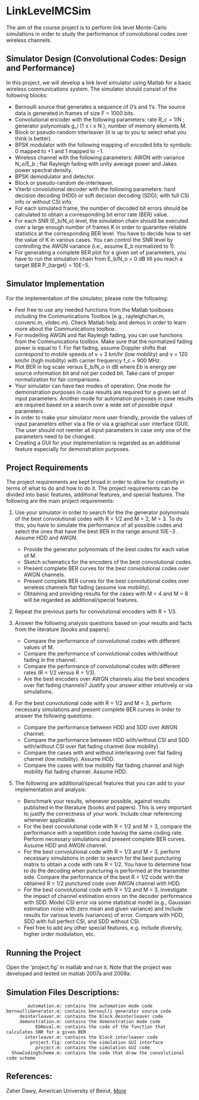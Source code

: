 LinkLevelMCSim
==============

The aim of the course project is to perform link level Monte-Carlo simulations in order to study the performance of convolutional codes over wireless channels.

Simulator Design (Convolutional Codes: Design and Performance)
--------------------------------------------------------------
In this project, we will develop a link level simulator using Matlab for a basic wireless communications system. The simulator should consist of the following blocks:
* Bernoulli source that generates a sequence of 0’s and 1’s. The source data is generated in frames of size F = 1000 bits.
* Convolutional encoder with the following parameters: rate R_c = 1/N ; generator polynomials g_i (1 ≤ i ≤ N ); number of memory elements M.
* Block or pseudo-random interleaver (it is up to you to select what you think is better).
* BPSK modulator with the following mapping of encoded bits to symbols: 0 mapped to +1 and 1 mapped to −1.
* Wireless channel with the following parameters: AWGN with variance N_o/E_b ; flat Rayleigh fading with unity average power and Jakes power spectral density.
* BPSK demodulator and detector.
* Block or pseudo-random de-interleaver.
* Viterbi convolutional decoder with the following parameters: hard decision decoding (HDD) or soft decision decoding (SDD); with full CSI info or without CSI info.
* For each simulated frame, the number of decoded bit errors should be calculated to obtain a corresponding bit error rate (BER) value.
* For each SNR (E_b/N_o) level, the simulation chain should be executed over a large enough number of frames K in order to guarantee reliable statistics at the corresponding BER level. You have to decide how to set the value of K in various cases. You can control the SNR level by controlling the AWGN variance (i.e., assume E_b normalized to 1).
* For generating a complete BER plot for a given set of parameters, you have to run the simulation chain from E_b/N_o = 0 dB till you reach a target BER P_{target} = 10E−5.

Simulator Implementation
------------------------
For the implementation of the simulator, please note the following:
* Feel free to use any needed functions from the Matlab toolboxes including the Communications Toolbox (e.g., rayleighchan.m, convenc.m, vitdec.m). Check Matlab help and demos in order to learn more about the Communications toolbox.
* For modelling AWGN and flat Rayleigh fading, you can use functions from the Communications toolbox. Make sure that the normalized fading power is equal to 1. For flat fading, assume Doppler shifts that correspond to mobile speeds of v = 3 km/hr (low mobility) and v = 120 km/hr (high mobility) with carrier frequency f_c = 900 MHz.
* Plot BER in log scale versus E_b/N_o in dB where Eb is energy per source information bit and not per coded bit. Take care of proper normalization for fair comparisons.
* Your simulator can have two modes of operation. One mode for demonstration purposes in case results are required for a given set of input parameters. Another mode for automation purposes in case results are required based on a search over a wide set of possible input parameters.
* In order to make your simulator more user friendly, provide the values of input parameters either via a file or via a graphical user interface (GUI). The user should not reenter all input parameters in case only one of the parameters need to be changed.
* Creating a GUI for your implementation is regarded as an additional feature especially for demonstration purposes.

Project Requirements
--------------------
The project requirements are kept broad in order to allow for creativity in terms of what to do and how to do it. The project requirements can be divided into basic features, additional features, and special features. The following are the main project requirements:

1. Use your simulator in order to search for the the generator polynomials of the best convolutional codes with R = 1/2 and M = 2, M = 3. To do this, you have to simulate the performance of all possible codes and select the ones that have the best BER in the range around 10E−3 . Assume HDD and AWGN.
    * Provide the generator polynomials of the best codes for each value of M.
    * Sketch schematics for the encoders of the best convolutional codes.
    * Present complete BER curves for the best convolutional codes over AWGN channels.
    * Present complete BER curves for the best convolutional codes over wireless channels flat fading (assume low mobility).
    * Obtaining and providing results for the cases with M = 4 and M = 8 will be regarded as additional/special features.

2. Repeat the previous parts for convolutional encoders with R = 1/3.

3. Answer the following analysis questions based on your results and facts from the literature (books and papers):
    * Compare the performance of convolutional codes with different values of M.
    * Compare the performance of convolutional codes with/without fading in the channel.
    * Compare the performance of convolutional codes with different rates (R = 1/2 versus R = 1/3).
    * Are the best encoders over AWGN channels also the best encoders over flat fading channels? Justify your answer either intuitively or via simulations.

4. For the best convolutional code with R = 1/2 and M = 3, perform necessary simulations and present complete BER curves in order to answer the following questions:
    * Compare the performance between HDD and SDD over AWGN channel.
    * Compare the performance between HDD with/without CSI and SDD with/without CSI over flat fading channel (low mobility).
    * Compare the cases with and without interleaving over flat fading channel (low mobility). Assume HDD.
    * Compare the cases with low mobility flat fading channel and high mobility flat fading channel. Assume HDD.

5. The following are additional/specail features that you can add to your implementation and analysis:
    * Benchmark your results, whenever possible, against results published in the literature (books and papers). This is very important to justify the correctness of your work. Include clear referencing whenever applicable.
    * For the best convolutional code with R = 1/2 and M = 3, compare the performance with a repetition code having the same coding rate. Perform necessary simulations and present complete BER curves. Assume HDD and AWGN channel.
    * For the best convolutional code with R = 1/3 and M = 3, perform necessary simulations in order to search for the best puncturing matrix to obtain a code with rate R = 1/2. You have to determine how to do the decoding when puncturing is performed at the transmitter side. Compare the performance of the best R = 1/2 code with the obtained R = 1/2 punctured code over AWGN channel with HDD.
    * For the best convolutional code with R = 1/2 and M = 3, investigate the impact of channel estimation errors on the decoder performance with SDD. Model CSI error via some statistical model (e.g., Gaussian estimation noise with zero mean and given variance) and include results for various levels (variances) of error. Compare with HDD, SDD with full perfect CSI, and SDD without CSI.
    * Feel free to add any other special features, e.g. include diversity, higher order modulation, etc.

Running the Project
-------------------
Open the 'project.fig' in matlab and run it. Note that the project was developed and tested on matlab 2007a and 2008a.

Simulation Files Descriptions:
------------------------------
	        automation.m: contains the automation mode code
	bernoulliGenerator.m: contains bernoulli generator source code
	     deinterleaver.m: contains the block deinterleaver code
	     demonstration.m: contains the demonstration mode code
	           EbNoval.m: contains the code of the function that calculates SNR for a given BER
	       interleaver.m: contains the block interleaver code
	         project.fig: contains the simulation GUI interface
	           project.m: contains the simulation GUI code
	  ShowCodingScheme.m: contains the code that draw the convolutional code scheme

References:
-----------
Zaher Dawy, American University of Beirut, <a href="http://staff.aub.edu.lb/~zd03/" target="_new">More</a>
